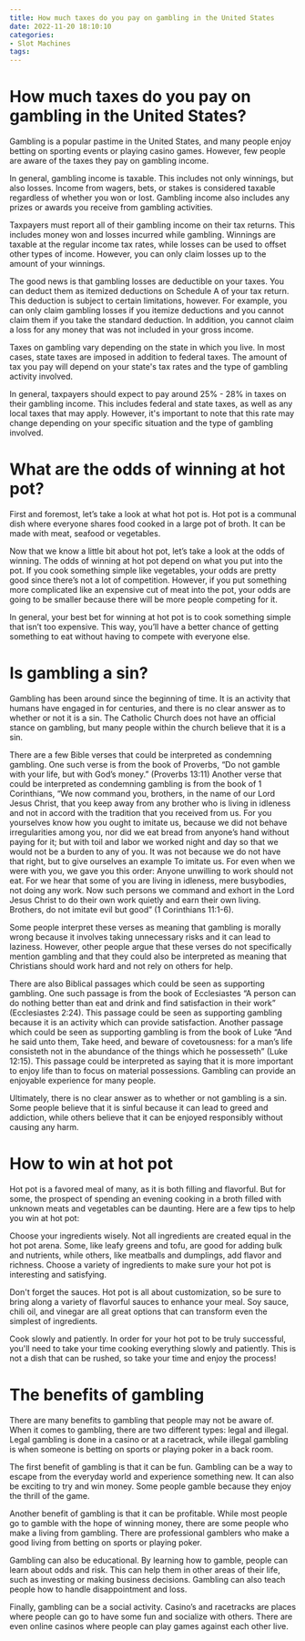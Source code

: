 ```yaml
---
title: How much taxes do you pay on gambling in the United States
date: 2022-11-20 18:10:10
categories:
- Slot Machines
tags:
---
```



#  How much taxes do you pay on gambling in the United States?

Gambling is a popular pastime in the United States, and many people enjoy betting on sporting events or playing casino games. However, few people are aware of the taxes they pay on gambling income.

In general, gambling income is taxable. This includes not only winnings, but also losses. Income from wagers, bets, or stakes is considered taxable regardless of whether you won or lost. Gambling income also includes any prizes or awards you receive from gambling activities.

Taxpayers must report all of their gambling income on their tax returns. This includes money won and losses incurred while gambling. Winnings are taxable at the regular income tax rates, while losses can be used to offset other types of income. However, you can only claim losses up to the amount of your winnings.

The good news is that gambling losses are deductible on your taxes. You can deduct them as itemized deductions on Schedule A of your tax return. This deduction is subject to certain limitations, however. For example, you can only claim gambling losses if you itemize deductions and you cannot claim them if you take the standard deduction. In addition, you cannot claim a loss for any money that was not included in your gross income.

Taxes on gambling vary depending on the state in which you live. In most cases, state taxes are imposed in addition to federal taxes. The amount of tax you pay will depend on your state's tax rates and the type of gambling activity involved.

In general, taxpayers should expect to pay around 25% - 28% in taxes on their gambling income. This includes federal and state taxes, as well as any local taxes that may apply. However, it's important to note that this rate may change depending on your specific situation and the type of gambling involved.

#  What are the odds of winning at hot pot?

First and foremost, let’s take a look at what hot pot is. Hot pot is a communal dish where everyone shares food cooked in a large pot of broth. It can be made with meat, seafood or vegetables.

Now that we know a little bit about hot pot, let’s take a look at the odds of winning. The odds of winning at hot pot depend on what you put into the pot. If you cook something simple like vegetables, your odds are pretty good since there’s not a lot of competition. However, if you put something more complicated like an expensive cut of meat into the pot, your odds are going to be smaller because there will be more people competing for it.

In general, your best bet for winning at hot pot is to cook something simple that isn’t too expensive. This way, you’ll have a better chance of getting something to eat without having to compete with everyone else.

#  Is gambling a sin?

Gambling has been around since the beginning of time. It is an activity that humans have engaged in for centuries, and there is no clear answer as to whether or not it is a sin. The Catholic Church does not have an official stance on gambling, but many people within the church believe that it is a sin.

There are a few Bible verses that could be interpreted as condemning gambling. One such verse is from the book of Proverbs, “Do not gamble with your life, but with God’s money.” (Proverbs 13:11) Another verse that could be interpreted as condemning gambling is from the book of 1 Corinthians, “We now command you, brothers, in the name of our Lord Jesus Christ, that you keep away from any brother who is living in idleness and not in accord with the tradition that you received from us. For you yourselves know how you ought to imitate us, because we did not behave irregularities among you, nor did we eat bread from anyone’s hand without paying for it; but with toil and labor we worked night and day so that we would not be a burden to any of you. It was not because we do not have that right, but to give ourselves an example To imitate us. For even when we were with you, we gave you this order: Anyone unwilling to work should not eat. For we hear that some of you are living in idleness, mere busybodies, not doing any work. Now such persons we command and exhort in the Lord Jesus Christ to do their own work quietly and earn their own living. Brothers, do not imitate evil but good” (1 Corinthians 11:1-6).

Some people interpret these verses as meaning that gambling is morally wrong because it involves taking unnecessary risks and it can lead to laziness. However, other people argue that these verses do not specifically mention gambling and that they could also be interpreted as meaning that Christians should work hard and not rely on others for help.

There are also Biblical passages which could be seen as supporting gambling. One such passage is from the book of Ecclesiastes “A person can do nothing better than eat and drink and find satisfaction in their work” (Ecclesiastes 2:24). This passage could be seen as supporting gambling because it is an activity which can provide satisfaction. Another passage which could be seen as supporting gambling is from the book of Luke “And he said unto them, Take heed, and beware of covetousness: for a man’s life consisteth not in the abundance of the things which he possesseth” (Luke 12:15). This passage could be interpreted as saying that it is more important to enjoy life than to focus on material possessions. Gambling can provide an enjoyable experience for many people.

Ultimately, there is no clear answer as to whether or not gambling is a sin. Some people believe that it is sinful because it can lead to greed and addiction, while others believe that it can be enjoyed responsibly without causing any harm.

#  How to win at hot pot

Hot pot is a favored meal of many, as it is both filling and flavorful. But for some, the prospect of spending an evening cooking in a broth filled with unknown meats and vegetables can be daunting. Here are a few tips to help you win at hot pot:

Choose your ingredients wisely. Not all ingredients are created equal in the hot pot arena. Some, like leafy greens and tofu, are good for adding bulk and nutrients, while others, like meatballs and dumplings, add flavor and richness. Choose a variety of ingredients to make sure your hot pot is interesting and satisfying.

Don't forget the sauces. Hot pot is all about customization, so be sure to bring along a variety of flavorful sauces to enhance your meal. Soy sauce, chili oil, and vinegar are all great options that can transform even the simplest of ingredients.

Cook slowly and patiently. In order for your hot pot to be truly successful, you'll need to take your time cooking everything slowly and patiently. This is not a dish that can be rushed, so take your time and enjoy the process!

#  The benefits of gambling

There are many benefits to gambling that people may not be aware of. When it comes to gambling, there are two different types: legal and illegal. Legal gambling is done in a casino or at a racetrack, while illegal gambling is when someone is betting on sports or playing poker in a back room.

The first benefit of gambling is that it can be fun. Gambling can be a way to escape from the everyday world and experience something new. It can also be exciting to try and win money. Some people gamble because they enjoy the thrill of the game.

Another benefit of gambling is that it can be profitable. While most people go to gamble with the hope of winning money, there are some people who make a living from gambling. There are professional gamblers who make a good living from betting on sports or playing poker.

Gambling can also be educational. By learning how to gamble, people can learn about odds and risk. This can help them in other areas of their life, such as investing or making business decisions. Gambling can also teach people how to handle disappointment and loss.

Finally, gambling can be a social activity. Casino’s and racetracks are places where people can go to have some fun and socialize with others. There are even online casinos where people can play games against each other live.